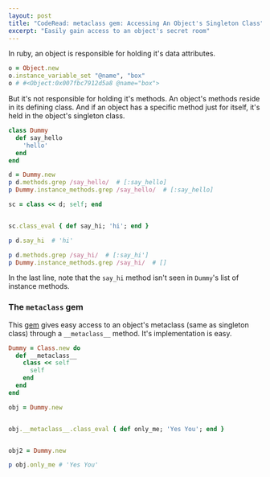 ```yaml
---
layout: post
title: "CodeRead: metaclass gem: Accessing An Object's Singleton Class"
excerpt: "Easily gain access to an object's secret room"
---
```


In ruby, an object is responsible for holding it's data attributes.

```rb
o = Object.new
o.instance_variable_set "@name", "box"
o # #<Object:0x007fbc7912d5a8 @name="box">
```

But it's not responsible for holding it's methods. An object's methods reside in its defining class. And if an object has a specific method just for itself, it's held in the object's singleton class.

```rb
class Dummy
  def say_hello
    'hello'
  end
end

d = Dummy.new
p d.methods.grep /say_hello/  # [:say_hello]
p Dummy.instance_methods.grep /say_hello/  # [:say_hello]

sc = class << d; self; end


sc.class_eval { def say_hi; 'hi'; end }

p d.say_hi  # 'hi'

p d.methods.grep /say_hi/  # [:say_hi']
p Dummy.instance_methods.grep /say_hi/  # []
```

In the last line, note that the `say_hi` method isn't seen in `Dummy`'s list of instance methods.


### The `metaclass` gem

This [gem](https://github.com/floehopper/metaclass) gives easy access to an object's metaclass (same as singleton class) through a `__metaclass__` method. It's implementation is easy.

```rb
Dummy = Class.new do
  def __metaclass__
    class << self
      self
    end
  end
end

obj = Dummy.new


obj.__metaclass__.class_eval { def only_me; 'Yes You'; end }


obj2 = Dummy.new

p obj.only_me # 'Yes You'
```
